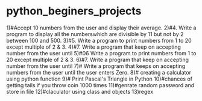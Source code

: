 # python_beginers_projects
1)#Accept 10 numbers from the user and display their average.
2)#4. Write a program to display all the numberswhich are divisible by 11 but not by 2 between 100 and 500.
3)#5. Write a program to print numbers from 1 to 20 except multiple of 2 & 3.
4)#7. Write a program that keep on accepting number from the user until
5)#06 Write a program to print numbers from 1 to 20 except multiple of 2 & 3.
6)#7. Write a program that keep on accepting number from the user until
7)# Write a program that keeps on accepting numbers from the user until the user enters Zero.
8)# creating a calculator using python function
9)# Print Pascal's Triangle in Python
10)#chances of getting tails if you throw coin 1000 times
11)#genrate random password and store in file
12)#claculator using class and objects
13)regex
